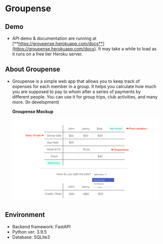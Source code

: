 # Groupense

## Demo

- API demo & documentation are running at [**https://groupense.herokuapp.com/docs**](https://groupense.herokuapp.com/docs). It may take a while to load as it runs on a free tier Heroku server.

## About Groupense

- Groupense is a simple web app that allows you to keep track of expenses for each member in a group. It helps you calculate how much you are supposed to pay to whom after a series of payments by different people. You can use it for group trips, club activities, and many more. (In development)

    **Groupense Mockup**

    ![readme_resources/groupense-mockup.png](readme_resources/groupense-mockup.png)

## Environment

- Backend framework: FastAPI
- Python ver: 3.9.5
- Database: SQLite3

